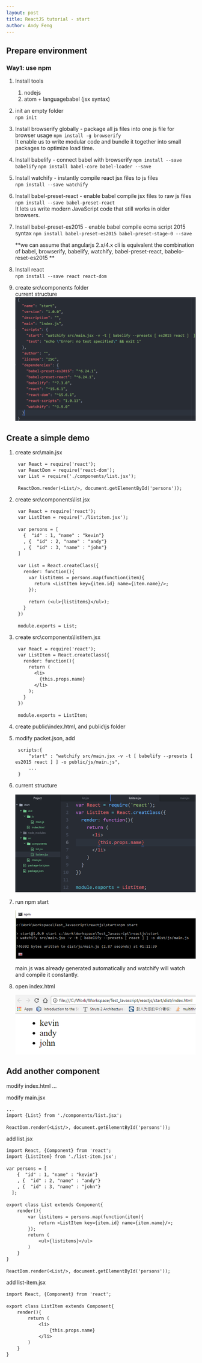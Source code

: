 ```yaml
---
layout: post
title: ReactJS tutorial - start
author: Andy Feng
---
```


## Prepare environment ##
### Way1: use npm ###
1. Install tools
	1. nodejs
	1. atom + languagebabel (jsx syntax)

1. init an empty folder  
	`npm init`

1. Install browserify globally - package all js files into one js file for browser usage
	`npm install -g browserify`  
	It enable us to write modular code and bundle it together into small packages to optimize load time.

1. Install babelify - connect babel with browserify
	`npm install --save babelify`
	`npm install babel-core babel-loader --save`

1. Install watchify - instantly compile react jsx files to js files  
	`npm install --save watchify`

1. Install babel-preset-react - enable babel compile jsx files to raw js files
	`npm install --save babel-preset-react`  
	It lets us write modern JavaScript code that still works in older browsers.

1. Install babel-preset-es2015 - enable babel compile ecma script 2015 syntax
	`npm install babel-preset-es2015 babel-preset-stage-0 --save`

	**we can assume that angularjs 2.x/4.x cli is equivalent the combination of babel, browserify, babelify, watchify, babel-preset-react, babelo-reset-es2015 **

1. Install react  
	`npm install --save react react-dom`

1. create src\components folder  
	current structure
	![](/images/posts/20170908-react-1.png)

## Create a simple demo ##
1. create src\main.jsx

		var React = require('react');
		var ReactDom = require('react-dom');
		var List = require('./components/list.jsx');

		ReactDom.render(<List/>, document.getElementById('persons'));

1. create src\components\list.jsx

		var React = require('react');
		var ListItem = require('./listitem.jsx');
		
		var persons = [
		  {  "id" : 1, "name" : "kevin"}
		  , {  "id" : 2, "name" : "andy"}
		  , {  "id" : 3, "name" : "john"}
		]
		
		var List = React.createClass({
		  render: function(){
		    var listitems = persons.map(function(item){
		      return <ListItem key={item.id} name={item.name}/>;
		    });
		
		    return (<ul>{listitems}</ul>);
		  }
		})
		
		module.exports = List;

1. create src\components\listitem.jsx

		var React = require('react');
		var ListItem = React.createClass({
		  render: function(){
		    return (
		      <li>
		        {this.props.name}
		      </li>
		    );
		  }
		})
		
		module.exports = ListItem;

1. create public\index.html, and public\js folder

	<html>
	    <head>
	        <title>React Demo</title>
	    </head>
	    <body>
	        <div id="persons"></div>
	        <script type="text/javascript" src="js/main.js">            
	        </script>
	    </body>
	</html>

1. modify packet.json, add
	>
		scripts:{
	    	"start" : "watchify src/main.jsx -v -t [ babelify --presets [ es2015 react ] ] -o public/js/main.js",
			...
		}
	>
1. current structure

	![](/images/posts/20170908-react-2.png)

1. run npm start

	![](/images/posts/20170908-react-3.png)

	main.js was already generated automatically and watchify will watch and compile it constantly.

1. open index.html

	![](/images/posts/20170908-react-4.png)

## Add another component ##

modify index.html
	...
	<div id="persons"></div>	

modify main.jsx
	
	...
	import {List} from './components/list.jsx';

	ReactDom.render(<List/>, document.getElementById('persons'));

add list.jsx

	import React, {Component} from 'react';
	import {ListItem} from './list-item.jsx';
	
	var persons = [
	    {  "id" : 1, "name" : "kevin"}
	    , {  "id" : 2, "name" : "andy"}
	    , {  "id" : 3, "name" : "john"}
	  ];
	
	export class List extends Component{
	    render(){
	        var listitems = persons.map(function(item){
	            return <ListItem key={item.id} name={item.name}/>;
	        });
	        return (
	            <ul>{listitems}</ul>            
	        )
	    }
	}
	
	ReactDom.render(<List/>, document.getElementById('persons'));

add list-item.jsx
	
	import React, {Component} from 'react';
	
	export class ListItem extends Component{
	    render(){
	        return (
	            <li>
	                {this.props.name}
	            </li>
	        )
	    }
	}


